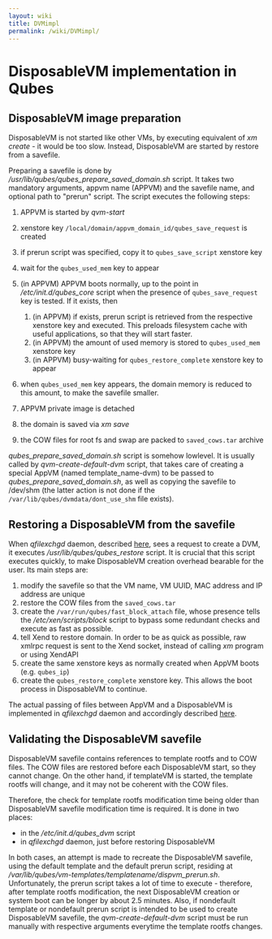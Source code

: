 ```yaml
---
layout: wiki
title: DVMimpl
permalink: /wiki/DVMimpl/
---
```


DisposableVM implementation in Qubes
====================================

DisposableVM image preparation
------------------------------

DisposableVM is not started like other VMs, by executing equivalent of *xm create* - it would be too slow. Instead, DisposableVM are started by restore from a savefile.

Preparing a savefile is done by */usr/lib/qubes/qubes\_prepare\_saved\_domain.sh* script. It takes two mandatory arguments, appvm name (APPVM) and the savefile name, and optional path to "prerun" script. The script executes the following steps:

1.  APPVM is started by *qvm-start*
2.  xenstore key `/local/domain/appvm_domain_id/qubes_save_request` is created
3.  if prerun script was specified, copy it to `qubes_save_script` xenstore key
4.  wait for the `qubes_used_mem` key to appear
5.  (in APPVM) APPVM boots normally, up to the point in */etc/init.d/qubes\_core* script when the presence of `qubes_save_request` key is tested. If it exists, then
    1.  (in APPVM) if exists, prerun script is retrieved from the respective xenstore key and executed. This preloads filesystem cache with useful applications, so that they will start faster.
    2.  (in APPVM) the amount of used memory is stored to `qubes_used_mem` xenstore key
    3.  (in APPVM) busy-waiting for `qubes_restore_complete` xenstore key to appear

6.  when `qubes_used_mem` key appears, the domain memory is reduced to this amount, to make the savefile smaller.
7.  APPVM private image is detached
8.  the domain is saved via *xm save*
9.  the COW files for root fs and swap are packed to `saved_cows.tar` archive

*qubes\_prepare\_saved\_domain.sh* script is somehow lowlevel. It is usually called by *qvm-create-default-dvm* script, that takes care of creating a special AppVM (named template\_name-dvm) to be passed to *qubes\_prepare\_saved\_domain.sh*, as well as copying the savefile to /dev/shm (the latter action is not done if the `/var/lib/qubes/dvmdata/dont_use_shm` file exists).

Restoring a DisposableVM from the savefile
------------------------------------------

When *qfilexchgd* daemon, described [here](/wiki/Qfileexchgd), sees a request to create a DVM, it executes */usr/lib/qubes/qubes\_restore* script. It is crucial that this script executes quickly, to make DisposableVM creation overhead bearable for the user. Its main steps are:

1.  modify the savefile so that the VM name, VM UUID, MAC address and IP address are unique
2.  restore the COW files from the `saved_cows.tar`
3.  create the `/var/run/qubes/fast_block_attach` file, whose presence tells the */etc/xen/scripts/block* script to bypass some redundant checks and execute as fast as possible.
4.  tell Xend to restore domain. In order to be as quick as possible, raw xmlrpc request is sent to the Xend socket, instead of calling *xm* program or using XendAPI
5.  create the same xenstore keys as normally created when AppVM boots (e.g. `qubes_ip`)
6.  create the `qubes_restore_complete` xenstore key. This allows the boot process in DisposableVM to continue.

The actual passing of files between AppVM and a DisposableVM is implemented in *qfilexchgd* daemon and accordingly described [here](/wiki/Qfileexchgd).

Validating the DisposableVM savefile
------------------------------------

DisposableVM savefile contains references to template rootfs and to COW files. The COW files are restored before each DisposableVM start, so they cannot change. On the other hand, if templateVM is started, the template rootfs will change, and it may not be coherent with the COW files.

Therefore, the check for template rootfs modification time being older than DisposableVM savefile modification time is required. It is done in two places:

-   in the */etc/init.d/qubes\_dvm* script
-   in *qfilexchgd* daemon, just before restoring DisposableVM

In both cases, an attempt is made to recreate the DisposableVM savefile, using the default template and the default prerun script, residing at */var/lib/qubes/vm-templates/templatename/dispvm\_prerun.sh*. Unfortunately, the prerun script takes a lot of time to execute - therefore, after template rootfs modification, the next DisposableVM creation or system boot can be longer by about 2.5 minutes. Also, if nondefault template or nondefault prerun script is intended to be used to create DisposableVM savefile, the *qvm-create-default-dvm* script must be run manually with respective arguments everytime the template rootfs changes.
